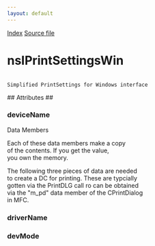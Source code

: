 ```yaml
---
layout: default
---
```

<div id='links'><a href="../index.html">Index</a>
<a href="http://dxr.mozilla.org/mozilla-central/source/widget/nsIPrintSettingsWin.idl">Source file</a>
</div>

# nsIPrintSettingsWin #
<code>  
Simplified PrintSettings for Windows interface   
  
</code>
## Attributes ##

### deviceName ###
  
Data Members  
  
Each of these data members make a copy   
of the contents. If you get the value,   
you own the memory.  
  
The following three pieces of data are needed  
to create a DC for printing. These are typcially   
gotten via the PrintDLG call ro can be obtained  
via the "m_pd" data member of the CPrintDialog  
in MFC.  
  

### driverName ###

### devMode ###
